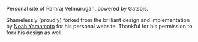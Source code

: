 Personal site of Ramraj Velmurugan, powered by Gatsbjs.

Shamelessly (proudly) forked from the brilliant design and implementation by [Noah Yamamoto](https://github.com/Egrodo/noahyamamoto.com) for his personal website. Thankful for his permission to fork his design as well. 
